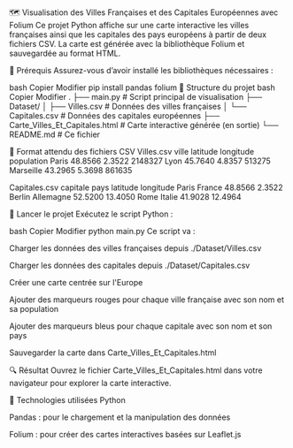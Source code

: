 🗺️ Visualisation des Villes Françaises et des Capitales Européennes avec Folium
Ce projet Python affiche sur une carte interactive les villes françaises ainsi que les capitales des pays européens à partir de deux fichiers CSV. La carte est générée avec la bibliothèque Folium et sauvegardée au format HTML.

🔧 Prérequis
Assurez-vous d’avoir installé les bibliothèques nécessaires :

bash
Copier
Modifier
pip install pandas folium
📁 Structure du projet
bash
Copier
Modifier
.
├── main.py                          # Script principal de visualisation
├── Dataset/
│   ├── Villes.csv                   # Données des villes françaises
│   └── Capitales.csv                # Données des capitales européennes
├── Carte_Villes_Et_Capitales.html  # Carte interactive générée (en sortie)
└── README.md                       # Ce fichier

📄 Format attendu des fichiers CSV
Villes.csv
ville	latitude	longitude	population
Paris	48.8566	2.3522	2148327
Lyon	45.7640	4.8357	513275
Marseille	43.2965	5.3698	861635

Capitales.csv
capitale	pays	latitude	longitude
Paris	France	48.8566	2.3522
Berlin	Allemagne	52.5200	13.4050
Rome	Italie	41.9028	12.4964

🚀 Lancer le projet
Exécutez le script Python :

bash
Copier
Modifier
python main.py
Ce script va :

Charger les données des villes françaises depuis ./Dataset/Villes.csv

Charger les données des capitales depuis ./Dataset/Capitales.csv

Créer une carte centrée sur l'Europe

Ajouter des marqueurs rouges pour chaque ville française avec son nom et sa population

Ajouter des marqueurs bleus pour chaque capitale avec son nom et son pays

Sauvegarder la carte dans Carte_Villes_Et_Capitales.html

🔍 Résultat
Ouvrez le fichier Carte_Villes_Et_Capitales.html dans votre navigateur pour explorer la carte interactive.

🧠 Technologies utilisées
Python

Pandas : pour le chargement et la manipulation des données

Folium : pour créer des cartes interactives basées sur Leaflet.js
